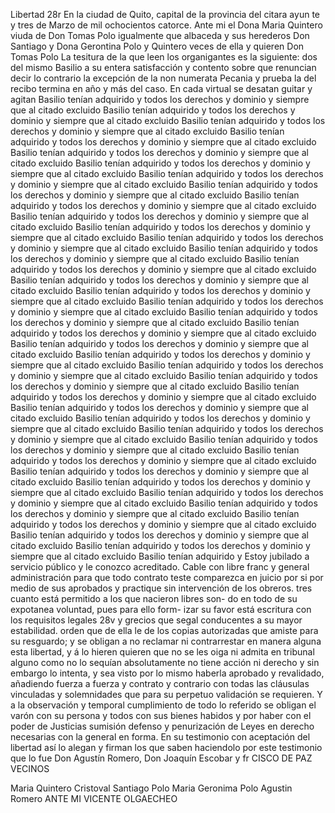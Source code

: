Libertad
28r En la ciudad de Quito, capital de la provincia del citara ayun
te y tres de Marzo de mil ochocientos catorce. Ante mi el
Dona Maria Quintero viuda de Don Tomas Polo igualmente que albaceda y sus herederos Don Santiago y Dona Gerontina Polo y Quintero veces de ella y quieren
Don Tomas Polo
La tesitura de la que leen los organigantes es la siguiente: dos del mismo Basilio a su entera satisfacción y contento sobre que renuncian decir lo contrario la excepción de la non numerata Pecania y prueba la del recibo termina en año y más del caso. En cada virtual se desatan guitar y agitan
Basilio tenían adquirido y todos los derechos y dominio y siempre que al citado excluido Basilio tenían adquirido y todos los derechos y dominio y siempre que al citado excluido Basilio tenían adquirido y todos los derechos y dominio y siempre que al citado excluido Basilio tenían adquirido y todos los derechos y dominio y siempre que al citado excluido Basilio tenían adquirido y todos los derechos y dominio y siempre que al citado excluido Basilio tenían adquirido y todos los derechos y dominio y siempre que al citado excluido Basilio tenían adquirido y todos los derechos y dominio y siempre que al citado excluido Basilio tenían adquirido y todos los derechos y dominio y siempre que al citado excluido Basilio tenían adquirido y todos los derechos y dominio y siempre que al citado excluido Basilio tenían adquirido y todos los derechos y dominio y siempre que al citado excluido Basilio tenían adquirido y todos los derechos y dominio y siempre que al citado excluido Basilio tenían adquirido y todos los derechos y dominio y siempre que al citado excluido Basilio tenían adquirido y todos los derechos y dominio y siempre que al citado excluido Basilio tenían adquirido y todos los derechos y dominio y siempre que al citado excluido Basilio tenían adquirido y todos los derechos y dominio y siempre que al citado excluido Basilio tenían adquirido y todos los derechos y dominio y siempre que al citado excluido Basilio tenían adquirido y todos los derechos y dominio y siempre que al citado excluido Basilio tenían adquirido y todos los derechos y dominio y siempre que al citado excluido Basilio tenían adquirido y todos los derechos y dominio y siempre que al citado excluido Basilio tenían adquirido y todos los derechos y dominio y siempre que al citado excluido Basilio tenían adquirido y todos los derechos y dominio y siempre que al citado excluido Basilio tenían adquirido y todos los derechos y dominio y siempre que al citado excluido Basilio tenían adquirido y todos los derechos y dominio y siempre que al citado excluido Basilio tenían adquirido y todos los derechos y dominio y siempre que al citado excluido Basilio tenían adquirido y todos los derechos y dominio y siempre que al citado excluido Basilio tenían adquirido y todos los derechos y dominio y siempre que al citado excluido Basilio tenían adquirido y todos los derechos y dominio y siempre que al citado excluido Basilio tenían adquirido y todos los derechos y dominio y siempre que al citado excluido Basilio tenían adquirido y todos los derechos y dominio y siempre que al citado excluido Basilio tenían adquirido y todos los derechos y dominio y siempre que al citado excluido Basilio tenían adquirido y todos los derechos y dominio y siempre que al citado excluido Basilio tenían adquirido y todos los derechos y dominio y siempre que al citado excluido Basilio tenían adquirido y todos los derechos y dominio y siempre que al citado excluido Basilio tenían adquirido y todos los derechos y dominio y siempre que al citado excluido Basilio tenían adquirido y todos los derechos y dominio y siempre que al citado excluido Basilio tenían adquirido y todos los derechos y dominio y siempre que al citado excluido Basilio tenían adquirido y
Estoy jubilado a servicio público y le conozco acreditado. Cable con libre franc y general administración para que todo contrato teste comparezca en juicio por si por medio de sus aprobados y practique sin intervención de los obreros.
tres cuanto está permitido a los que nacieron libres son-
do en todo de su expotanea voluntad, pues para ello form-
izar su favor está escritura con los requisitos legales
28v y grecios que segal conducentes a su mayor estabilidad.
orden que de ella le de los copias autorizadas que amiste para su resguardo; y se obligan a no reclamar ni contrarrestar en manera alguna esta libertad, y á lo hieren quieren que no se les oiga ni admita en tribunal alguno como no lo sequían
absolutamente no tiene acción ni derecho y sin embargo lo intenta, y sea visto por lo mismo haberla aprobado y revalidado, añadiendo fuerza a fuerza y contrato y contrario con todas las cláusulas vinculadas y solemnidades que para su
perpetuo validación se requieren. Y a la observación y temporal cumplimiento de todo lo referido se obligan el varón con su persona y todos con sus bienes habidos y por haber con el poder de Justicias sumisión defenso y penurización de
Leyes en derecho necesarias con la general en forma. En su testimonio con aceptación del libertad así lo alegan y firman los que saben haciendolo por este testimonio que lo fue Don Agustín Romero, Don Joaquín Escobar y fr
CISCO DE PAZ VECINOS

Maria Quintero
Cristoval Santiago Polo
Maria Geronima Polo
Agustin Romero
ANTE MI VICENTE OLGAECHEO